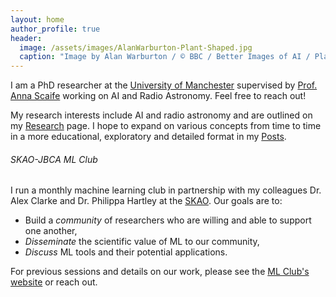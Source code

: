 ```yaml
---
layout: home
author_profile: true
header:
  image: /assets/images/AlanWarburton-Plant-Shaped.jpg
  caption: "Image by Alan Warburton / © BBC / Better Images of AI / Plant / CC-BY 4.0"
---
```


I am a PhD researcher at the
[University of Manchester](https://www.manchester.ac.uk/) supervised by
[Prof. Anna Scaife](https://www.research.manchester.ac.uk/portal/anna.scaife.html)
working on AI and Radio Astronomy.
Feel free to reach out!

My research interests include AI and radio astronomy and are outlined on my [Research](/research/) page. I hope to expand on various concepts from time to time in a more educational, exploratory and detailed format in my [Posts](/posts/).

###### SKAO-JBCA ML Club

I run a monthly machine learning club in partnership with my colleagues
Dr. Alex Clarke and Dr. Philippa Hartley at the [SKAO](https://www.skatelescope.org/). Our goals are to:
  - Build a *community* of researchers who are willing and able to support one another,
  - *Disseminate* the scientific value of ML to our community,
  - *Discuss* ML tools and their potential applications.

For previous sessions and details on our work, please see
the [ML Club's website](https://jbca-machinelearning.github.io/) or reach out.
